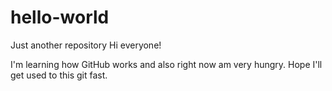 # hello-world
Just another repository
Hi everyone!

I'm learning how GitHub works and also right now am very hungry.
Hope I'll get used to this git fast.
